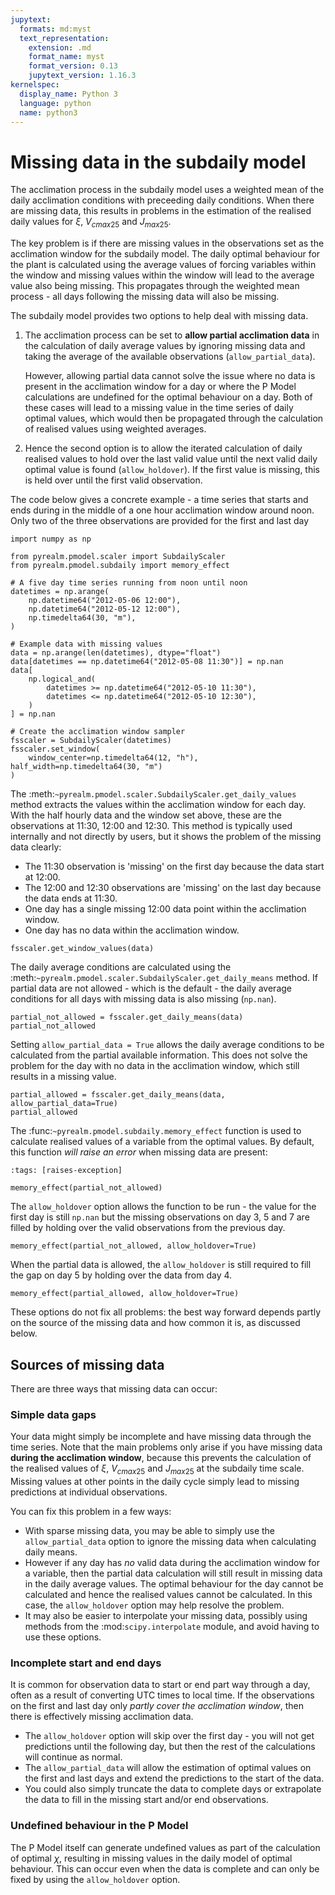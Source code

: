 ```yaml
---
jupytext:
  formats: md:myst
  text_representation:
    extension: .md
    format_name: myst
    format_version: 0.13
    jupytext_version: 1.16.3
kernelspec:
  display_name: Python 3
  language: python
  name: python3
---
```


# Missing data in the subdaily model

The acclimation process in the subdaily model uses a weighted mean of the daily
acclimation conditions with preceeding daily conditions. When there are missing data,
this results in problems in the estimation of the realised daily values for $\xi$,
$V_{cmax25}$ and $J_{max25}$.

The key problem is if there are missing values in the observations set as the
acclimation window for the subdaily model. The daily optimal behaviour for the plant is
calculated using the average values of forcing variables within the window and missing
values within the window will lead to the average value also being missing. This
propagates through the weighted mean process - all days following the missing data will
also be missing.

The subdaily model provides two options to help deal with missing data.

1. The acclimation process can be set to **allow partial acclimation data** in the
   calculation of daily average values by ignoring missing data and taking the average
   of the available observations (`allow_partial_data`).

   However, allowing partial data cannot solve the issue where no data is
   present in the acclimation window for a day or where the P Model calculations are
   undefined for the optimal behaviour on a day. Both of these cases will lead to a
   missing value in the time series of daily optimal values, which would then be
   propagated through the calculation of realised values using weighted averages.

1. Hence the second option is to allow the iterated calculation of daily realised values
   to hold over the last valid value until the next valid daily optimal value is found
   (`allow_holdover`). If the first value is missing, this is held over until the first
   valid observation.

The code below gives a concrete example - a time series that starts and ends during in
the middle of a one hour acclimation window around noon. Only two of the three
observations are provided for the first and last day

```{code-cell}
import numpy as np

from pyrealm.pmodel.scaler import SubdailyScaler
from pyrealm.pmodel.subdaily import memory_effect

# A five day time series running from noon until noon
datetimes = np.arange(
    np.datetime64("2012-05-06 12:00"),
    np.datetime64("2012-05-12 12:00"),
    np.timedelta64(30, "m"),
)

# Example data with missing values
data = np.arange(len(datetimes), dtype="float")
data[datetimes == np.datetime64("2012-05-08 11:30")] = np.nan
data[
    np.logical_and(
        datetimes >= np.datetime64("2012-05-10 11:30"),
        datetimes <= np.datetime64("2012-05-10 12:30"),
    )
] = np.nan

# Create the acclimation window sampler
fsscaler = SubdailyScaler(datetimes)
fsscaler.set_window(
    window_center=np.timedelta64(12, "h"), half_width=np.timedelta64(30, "m")
)
```

The :meth:`~pyrealm.pmodel.scaler.SubdailyScaler.get_daily_values` method
extracts the values within the acclimation window for each day. With the half hourly
data and the window set above, these are the observations at 11:30, 12:00 and 12:30.
This method is typically used internally and not directly by users, but it shows the
problem of the missing data clearly:

* The 11:30 observation is 'missing' on the first day because the data start at 12:00.
* The 12:00 and 12:30 observations are 'missing' on the last day because the data ends
  at 11:30.
* One day has a single missing 12:00 data point within the acclimation window.
* One day has no data within the acclimation window.

```{code-cell}
fsscaler.get_window_values(data)
```

The daily average conditions are calculated using the
:meth:`~pyrealm.pmodel.scaler.SubdailyScaler.get_daily_means` method. If
partial data are not allowed - which is the default - the daily average conditions for
all days with missing data is also missing (`np.nan`).

```{code-cell}
partial_not_allowed = fsscaler.get_daily_means(data)
partial_not_allowed
```

Setting `allow_partial_data = True` allows the daily average conditions to be calculated
from the partial available information. This does not solve the problem for the day with
no data in the acclimation window, which still results in a missing value.

```{code-cell}
partial_allowed = fsscaler.get_daily_means(data, allow_partial_data=True)
partial_allowed
```

The :func:`~pyrealm.pmodel.subdaily.memory_effect` function is used to calculate
realised values of a variable from the optimal values. By default, this function *will
raise an error* when missing data are present:

```{code-cell}
:tags: [raises-exception]

memory_effect(partial_not_allowed)
```

The `allow_holdover` option allows the function to be run - the value for the first day
is still `np.nan` but the missing observations on day 3, 5 and 7 are filled by holding
over the valid observations from the previous day.

```{code-cell}
memory_effect(partial_not_allowed, allow_holdover=True)
```

When the partial data is allowed, the `allow_holdover` is still required to fill the
gap on day 5 by holding over the data from day 4.

```{code-cell}
memory_effect(partial_allowed, allow_holdover=True)
```

These options do not fix all problems: the best way forward depends partly on the source
of the missing data and how common it is, as discussed below.

## Sources of missing data

There are three ways that missing data can occur:

### Simple data gaps

Your data might simply be incomplete and have missing data through the time series. Note
that the main problems only arise if you have missing data **during the acclimation
window**, because this prevents the calculation of the realised values of $\xi$,
$V_{cmax25}$ and $J_{max25}$ at the subdaily time scale. Missing values at other points
in the daily cycle simply lead to missing predictions at individual observations.

You can fix this problem in a few ways:

* With sparse missing data, you may be able to simply use the `allow_partial_data`
  option to ignore the missing data when calculating daily means.
* However if any day has *no* valid data during the acclimation window for a variable,
  then the partial data calculation will still result in missing data in the daily
  average values. The optimal behaviour for the day cannot be calculated and hence
  the realised values cannot be calculated. In this case, the `allow_holdover` option
  may help resolve the problem.
* It may also be easier to interpolate your missing data, possibly using methods from
  the :mod:`scipy.interpolate` module, and avoid having to use these options.

### Incomplete start and end days

It is common for observation data to start or end part way through a day, often as a
result of converting UTC times to local time. If the observations on the first and last
day only *partly cover the acclimation window*, then there is effectively missing
acclimation data.

* The `allow_holdover` option will skip over the first day - you will not get
  predictions until the following day, but then the rest of the calculations will
  continue as normal.
* The `allow_partial_data` will allow the estimation of optimal values on the first and
  last days and extend the predictions to the start of the data.
* You could also simply truncate the data to complete days or extrapolate the data to
  fill in the missing start and/or end observations.

### Undefined behaviour in the P Model

The P Model itself can generate undefined values as part of the calculation of optimal
$\chi$, resulting in missing values in the daily model of optimal behaviour. This can
occur even when the data is complete and can only be fixed by using the `allow_holdover`
option.
